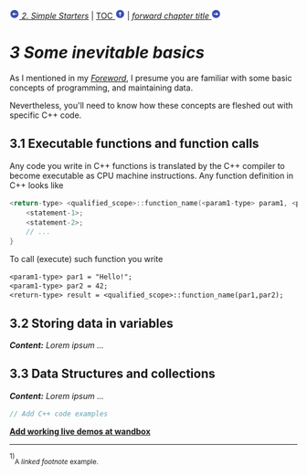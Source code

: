 [![[&lt;-]](./circled-left.png) _2. Simple Starters_](./2_SimpleStarters) | [TOC ![[\^]](./circled-up.png)](./TOC) | [_forward chapter title_ ![[->]](./circled-right.png)](-forward-ref)

# _3 Some inevitable basics_

As I mentioned in my [_Foreword_](./TOC), I presume you are familiar with some basic concepts of programming, and maintaining data.

Nevertheless, you'll need to know how these concepts are fleshed out with specific C++ code.

<a name="3_1"/>

## 3.1 Executable functions and function calls

Any code you write in C++ functions is translated by the C++ compiler to become executable as CPU machine instructions. Any function definition in C++ looks like 

```c++
<return-type> <qualified_scope>::function_name(<param1-type> param1, <param2-type> param2) {
    <statement-1>;
    <statement-2>;
    // ...
}
```

To call (execute) such function you write

    <param1-type> par1 = "Hello!";
    <param1-type> par2 = 42;
    <return-type> result = <qualified_scope>::function_name(par1,par2);

<a name="3_2"/>

## 3.2 Storing data in variables

_**Content:** Lorem ipsum ..._

<a name="3_3"/>

## 3.3 Data Structures and collections

_**Content:** Lorem ipsum ..._


```c++
// Add C++ code examples
```

[**Add working live demos at wandbox**](https://wandbox.org/--permlink--)

----------------------------------------------

<a name="footnote_1" />
<sup>1)</sup><sub>A <i>linked footnote</i> example.</sub>
